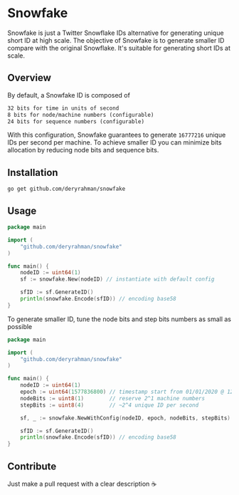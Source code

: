 # Snowfake
Snowfake is just a Twitter Snowflake IDs alternative for generating unique short ID at high scale.
The objective of Snowfake is to generate smaller ID compare with the original Snowflake.
It's suitable for generating short IDs at scale.

## Overview
By default, a Snowfake ID is composed of

```markdown
32 bits for time in units of second
8 bits for node/machine numbers (configurable)
24 bits for sequence numbers (configurable)
```

With this configuration, Snowfake guarantees to generate `16777216` unique IDs per second per machine.
To achieve smaller ID you can minimize bits allocation by reducing node bits and sequence bits. 

## Installation

```shell script
go get github.com/deryrahman/snowfake
```

## Usage

```go
package main

import (
	"github.com/deryrahman/snowfake"
)

func main() {
	nodeID := uint64(1)
	sf := snowfake.New(nodeID) // instantiate with default config

	sfID := sf.GenerateID()
	println(snowfake.Encode(sfID)) // encoding base58
}
```

To generate smaller ID, tune the node bits and step bits numbers as small as possible

```go
package main

import (
	"github.com/deryrahman/snowfake"
)

func main() {
	nodeID := uint64(1)
	epoch := uint64(1577836800) // timestamp start from 01/01/2020 @ 12:00am (UTC)
	nodeBits := uint8(1)        // reserve 2^1 machine numbers
	stepBits := uint8(4)        // ~2^4 unique ID per second

	sf, _ := snowfake.NewWithConfig(nodeID, epoch, nodeBits, stepBits) // instantiate with custom config

	sfID := sf.GenerateID()
	println(snowfake.Encode(sfID)) // encoding base58
}
```

## Contribute

Just make a pull request with a clear description ☕️
